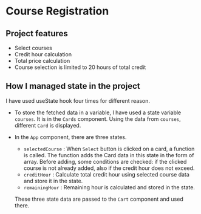 # Course Registration

## Project features

- Select courses
- Credit hour calculation
- Total price calculation
- Course selection is limited to 20 hours of total credit

## How I managed state in the project

I have used useState hook four times for different reason.

- To store the fetched data in a variable, I have used a state variable `courses`. It is in the `Cards` component. Using the data from `courses`, different `Card` is displayed.
- In the `App` component, there are three states.

  - `selectedCourse` : When `Select` button is clicked on a card, a function is called. The function adds the Card data in this state in the form of array. Before adding, some conditions are checked: if the clicked course is not already added, also if the credit hour does not exceed.
  - `creditHour` : Calculate total credit hour using selected course data and store it in the state.
  - `remainingHour` : Remaining hour is calculated and stored in the state.

  These three state data are passed to the `Cart` component and used there.
